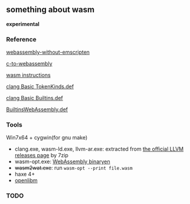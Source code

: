 something about wasm
--------

**experimental**

### Reference

[webassembly-without-emscripten](http://schellcode.github.io/webassembly-without-emscripten)

[c-to-webassembly](https://surma.dev/things/c-to-webassembly/)

[wasm instructions]

[clang Basic TokenKinds.def]

[clang Basic Builtins.def]

[BuiltinsWebAssembly.def]

### Tools

Win7x64 + cygwin(for gnu make)

* clang.exe, wasm-ld.exe, llvm-ar.exe: extracted from [the official LLVM releases page] by 7zip
* wasm-opt.exe: [WebAssembly binaryen]
* ~~wasm2wat.exe~~: run `wasm-opt --print file.wasm`
* haxe 4+
* [openlibm](https://github.com/JuliaMath/openlibm)

### TODO


[WebAssembly binaryen]:https://github.com/WebAssembly/binaryen
[the official LLVM releases page]:https://releases.llvm.org/download.html
[wasm instructions]:https://webassembly.github.io/spec/core/appendix/index-instructions.html
[BuiltinsWebAssembly.def]:https://github.com/llvm/llvm-project/blob/main/clang/include/clang/Basic/BuiltinsWebAssembly.def
[clang Basic TokenKinds.def]:https://github.com/llvm/llvm-project/blob/main/clang/include/clang/Basic/TokenKinds.def
[clang Basic Builtins.def]:https://github.com/llvm/llvm-project/blob/main/clang/include/clang/Basic/Builtins.def
